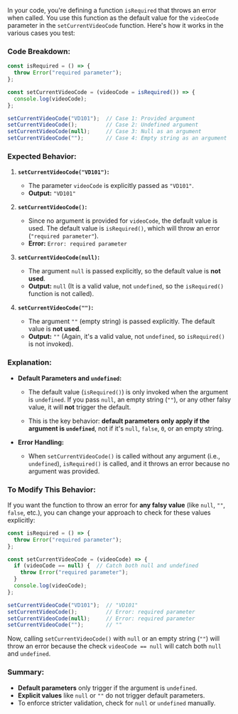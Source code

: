 In your code, you're defining a function `isRequired` that throws an error when called. You use this function as the default value for the `videoCode` parameter in the `setCurrentVideoCode` function. Here's how it works in the various cases you test:

### Code Breakdown:

```javascript
const isRequired = () => {
  throw Error("required parameter");
};

const setCurrentVideoCode = (videoCode = isRequired()) => {
  console.log(videoCode);
};

setCurrentVideoCode("VD101");  // Case 1: Provided argument
setCurrentVideoCode();         // Case 2: Undefined argument
setCurrentVideoCode(null);     // Case 3: Null as an argument
setCurrentVideoCode("");       // Case 4: Empty string as an argument
```

### Expected Behavior:

1. **`setCurrentVideoCode("VD101")`:**
   - The parameter `videoCode` is explicitly passed as `"VD101"`.
   - **Output:** `"VD101"`
   
2. **`setCurrentVideoCode()`:**
   - Since no argument is provided for `videoCode`, the default value is used. The default value is `isRequired()`, which will throw an error (`"required parameter"`).
   - **Error:** `Error: required parameter`
   
3. **`setCurrentVideoCode(null)`:**
   - The argument `null` is passed explicitly, so the default value is **not used**.
   - **Output:** `null` (It is a valid value, not `undefined`, so the `isRequired()` function is not called).
   
4. **`setCurrentVideoCode("")`:**
   - The argument `""` (empty string) is passed explicitly. The default value is **not used**.
   - **Output:** `""` (Again, it's a valid value, not `undefined`, so `isRequired()` is not invoked).

### Explanation:

- **Default Parameters and `undefined`:**
  - The default value (`isRequired()`) is only invoked when the argument is `undefined`. If you pass `null`, an empty string (`""`), or any other falsy value, it will **not** trigger the default.
  
  - This is the key behavior: **default parameters only apply if the argument is `undefined`**, not if it's `null`, `false`, `0`, or an empty string.

- **Error Handling:**
  - When `setCurrentVideoCode()` is called without any argument (i.e., `undefined`), `isRequired()` is called, and it throws an error because no argument was provided.

### To Modify This Behavior:
If you want the function to throw an error for **any falsy value** (like `null`, `""`, `false`, etc.), you can change your approach to check for these values explicitly:

```javascript
const isRequired = () => {
  throw Error("required parameter");
};

const setCurrentVideoCode = (videoCode) => {
  if (videoCode == null) {  // Catch both null and undefined
    throw Error("required parameter");
  }
  console.log(videoCode);
};

setCurrentVideoCode("VD101");  // "VD101"
setCurrentVideoCode();         // Error: required parameter
setCurrentVideoCode(null);     // Error: required parameter
setCurrentVideoCode("");       // ""
```

Now, calling `setCurrentVideoCode()` with `null` or an empty string (`""`) will throw an error because the check `videoCode == null` will catch both `null` and `undefined`.

### Summary:

- **Default parameters** only trigger if the argument is `undefined`.
- **Explicit values** like `null` or `""` do not trigger default parameters.
- To enforce stricter validation, check for `null` or `undefined` manually.